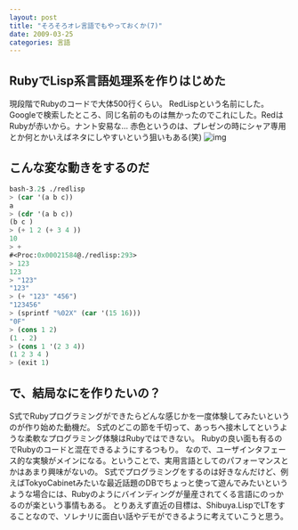 ```yaml
---
layout: post
title: "そろそろオレ言語でもやっておくか(7)"
date: 2009-03-25
categories: 言語
---
```

## RubyでLisp系言語処理系を作りはじめた
現段階でRubyのコードで大体500行くらい。
RedLispという名前にした。Googleで検索したところ、同じ名前のものは無かったのでこれにした。RedはRubyが赤いから。ナント安易な...
赤色というのは、プレゼンの時にシャア専用とか何とかいえばネタにしやすいという狙いもある(笑)
![img](http://www.ruby-lang.org/images/logo.gif)

## こんな変な動きをするのだ
```lisp
bash-3.2$ ./redlisp 
> (car '(a b c))
a 
> (cdr '(a b c))
(b c )
> (+ 1 2 (+ 3 4 )) 
10 
> +
#<Proc:0x00021584@./redlisp:293> 
> 123
123 
> "123"
"123"
> (+ "123" "456")
"123456"
> (sprintf "%02X" (car '(15 16)))
"0F"
> (cons 1 2)
(1 . 2)
> (cons 1 '(2 3 4))
(1 2 3 4 )
> (exit 1)
```

## で、結局なにを作りたいの？
S式でRubyプログラミングができたらどんな感じかを一度体験してみたいというのが作り始めた動機だ。
S式のどこの節を千切って、あっちへ接木してというような柔軟なプログラミング体験はRubyではできない。
Rubyの良い面も有るのでRubyのコードと混在できるようにするつもり。
なので、ユーザインタフェース的な実験がメインになる。ということで、実用言語としてのパフォーマンスとかはあまり興味がないの。
S式でプログラミングをするのは好きなんだけど、例えばTokyoCabinetみたいな最近話題のDBでちょっと使って遊んでみたいというような場合には、Rubyのようにバインディングが量産されてくる言語にのっかるのが楽という事情もある。
とりあえず直近の目標は、Shibuya.LispでLTをすることなので、ソレナリに面白い話やデモができるように考えていこうと思う。
